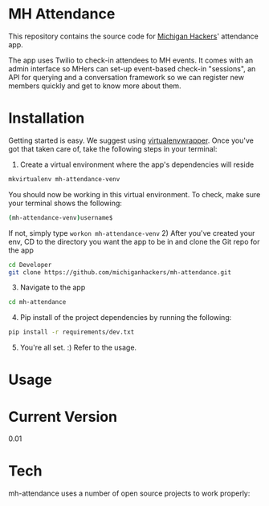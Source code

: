 MH Attendance 
======

This repository contains the source code for [Michigan Hackers](http://wwww.michiganhackers.org)' attendance app.

The app uses Twilio to check-in attendees to MH events. It comes with an admin interface so MHers can set-up event-based check-in "sessions", an API for querying and a conversation framework so we can register new members quickly and get to know more about them.

Installation
===
Getting started is easy. We suggest using [virtualenvwrapper](http://virtualenvwrapper.readthedocs.org/en/latest/). Once you've got that taken care of, take the following steps in your terminal:

1) Create a virtual environment where the app's dependencies will reside
```sh
mkvirtualenv mh-attendance-venv
```
You should now be working in this virtual environment. To check, make sure your terminal shows the following:
```sh
(mh-attendance-venv)username$
```
If not, simply type ```workon mh-attendance-venv```
2) After you've created your env, CD to the directory you want the app to be in and clone the Git repo for the app
```sh
cd Developer
git clone https://github.com/michiganhackers/mh-attendance.git
```
3) Navigate to the app
```sh
cd mh-attendance
```
4) Pip install of the project dependencies by running the following:
```sh
pip install -r requirements/dev.txt
```
5) You're all set. :) Refer to the usage.


Usage
===

Current Version
===
0.01

Tech
===
mh-attendance uses a number of open source projects to work properly:




